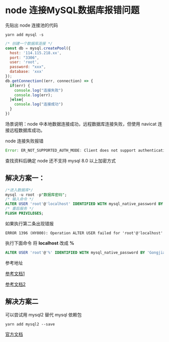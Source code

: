 # node 连接MySQL数据库报错问题

先贴出 node 连接池的代码

```shell
yarn add mysql -s
```

```js
/* 创建一个数据库连接 */
const db = mysql.createPool({
  host: '114.115.218.xx',
  port: "3306",
  user: 'root',
  password: "xxx",
  database: 'xxx'
});
db.getConnection((err, connection) => {
  if(err) {
    console.log("连接失败")
    console.log(err);
  }else{
    console.log("连接成功")
  }
})
```

场景说明：node 中本地数据连接成功，远程数据库连接失败，但使用 navicat 连接远程数据库成功。

node 连接失败报错

```js
Error: ER_NOT_SUPPORTED_AUTH_MODE: Client does not support authentication protocol requested by server; consider upgrading MySQL client 
```

查找资料后确定 node 还不支持 mysql 8.0 以上加密方式

## 解决方案一：

```sql
/*进入数据库*/
mysql -u root -p"数据库密码";
/* 输入命令 */
ALTER USER 'root'@'localhost' IDENTIFIED WITH mysql_native_password BY 'your_new_password';
/* 重启服务 */
FLUSH PRIVILEGES;
```

如果执行第二条出现错报

```shell
ERROR 1396 (HY000): Operation ALTER USER failed for 'root'@'localhost'
```

执行下面命令 将 **localhost** 改成 **%**

```sql
ALTER USER 'root'@'%' IDENTIFIED WITH mysql_native_password BY 'Gongjian_93692';
```

参考地址

[参考文档1](https://stackoverflow.com/questions/50093144/mysql-8-0-client-does-not-support-authentication-protocol-requested-by-server)

[参考文档2](https://blog.csdn.net/q258523454/article/details/84555847)

## 解决方案二

可以尝试用 mysql2 替代 mysql 依赖包

```shell
yarn add mysql2 --save
```

[官方文档](https://www.npmjs.com/package/mysql2)